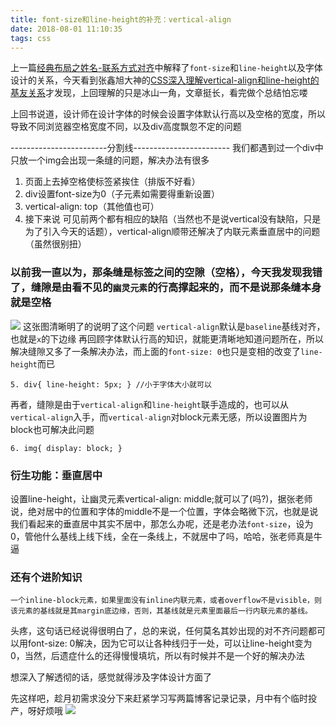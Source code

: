 ```yaml
---
title: font-size和line-height的补充：vertical-align
date: 2018-08-01 11:10:35
tags: css
---
```

上一篇[经典布局之姓名-联系方式对齐](http://pangjunpeng.com/2018/07/24/%E7%BB%8F%E5%85%B8%E5%B8%83%E5%B1%80%E4%B9%8B%E5%A7%93%E5%90%8D-%E8%81%94%E7%B3%BB%E6%96%B9%E5%BC%8F%E5%AF%B9%E9%BD%90/)中解释了`font-size`和`line-height`以及字体设计的关系，今天看到张鑫旭大神的[CSS深入理解vertical-align和line-height的基友关系](https://www.zhangxinxu.com/wordpress/2015/08/css-deep-understand-vertical-align-and-line-height/)才发现，上回理解的只是冰山一角，文章挺长，看完做个总结怕忘喽
<!--more-->

上回书说道，设计师在设计字体的时候会设置字体默认行高以及空格的宽度，所以导致不同浏览器空格宽度不同，以及div高度飘忽不定的问题

------------------------分割线------------------------
我们都遇到过一个div中只放一个img会出现一条缝的问题，解决办法有很多
1. 页面上去掉空格使标签紧挨住（排版不好看）
2. div设置font-size为0（子元素如需要得重新设置）
3. vertical-align: top（其他值也可）
4. 接下来说
可见前两个都有相应的缺陷（当然也不是说vertical没有缺陷，只是为了引入今天的话题），vertical-align顺带还解决了内联元素垂直居中的问题（虽然很别扭）

### 以前我一直以为，那条缝是标签之间的空隙（空格），今天我发现我错了，缝隙是由看不见的`幽灵元素`的行高撑起来的，而不是说那条缝本身就是空格

![](https://upload-images.jianshu.io/upload_images/11264410-b3c00c0d8193aed0.png)
这张图清晰明了的说明了这个问题
	`vertical-align`默认是`baseline`基线对齐，也就是`x`的下边缘
再回顾字体默认行高的知识，就能更清晰地知道问题所在，所以解决缝隙又多了一条解决办法，而上面的`font-size: 0`也只是变相的改变了`line-height`而已
```
5. div{ line-height: 5px; } //小于字体大小就可以
```
再者，缝隙是由于`vertical-align`和`line-height`联手造成的，也可以从`vertical-align`入手，而`vertical-align`对block元素无感，所以设置图片为block也可解决此问题
```
6. img{ display: block; }
```

### 衍生功能：垂直居中
设置line-height，让幽灵元素vertical-align: middle;就可以了(吗?)，据张老师说，绝对居中的位置和字体的middle不是一个位置，字体会略微下沉，也就是说我们看起来的垂直居中其实不居中，那怎么办呢，还是老办法`font-size`，设为0，管他什么基线上线下线，全在一条线上，不就居中了吗，哈哈，张老师真是牛逼

### 还有个进阶知识
	一个inline-block元素，如果里面没有inline内联元素，或者overflow不是visible，则该元素的基线就是其margin底边缘，否则，其基线就是元素里面最后一行内联元素的基线。

头疼，这句话已经说得很明白了，总的来说，任何莫名其妙出现的对不齐问题都可以用font-size: 0解决，因为它可以让各种线归于一处，可以让line-height变为0，当然，后遗症什么的还得慢慢填坑，所以有时候并不是一个好的解决办法

想深入了解透彻的话，感觉就得涉及字体设计方面了

先这样吧，趁月初需求没分下来赶紧学习写两篇博客记录记录，月中有个临时投产，呀好烦哦
![](https://upload-images.jianshu.io/upload_images/11264410-663e948ef75d831b.jpg)
